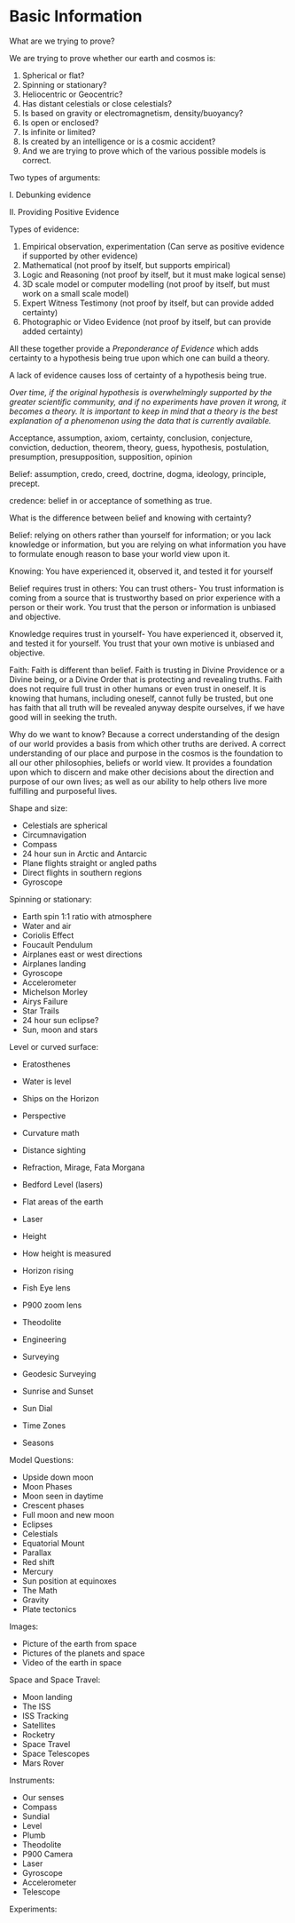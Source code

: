 # Basic Information

What are we trying to prove?

We are trying to prove whether our earth and cosmos is:

1. Spherical or flat?   
2. Spinning or stationary?   
3. Heliocentric or Geocentric?
4. Has distant celestials or close celestials?
5. Is based on gravity or electromagnetism, density/buoyancy?
6. Is open or enclosed?
7. Is infinite or limited?
8. Is created by an intelligence or is a cosmic accident?
9. And we are trying to prove which of the various possible models is correct.

Two types of arguments:

I. Debunking evidence

II. Providing Positive Evidence

Types of evidence:

1. Empirical
		observation, 
		experimentation
	(Can serve as positive evidence if supported by other evidence)
2. Mathematical (not proof by itself, but supports empirical)
3. Logic and Reasoning (not proof by itself, but it must make logical sense)
4. 3D scale model or computer modelling (not proof by itself, but must work on a small scale model)
5. Expert Witness Testimony (not proof by itself, but can provide added certainty)
6. Photographic or Video Evidence (not proof by itself, but can provide added certainty)

All these together provide a *Preponderance of Evidence* which adds certainty to a hypothesis being true upon which one can build a theory.

A lack of evidence causes loss of certainty of a hypothesis being true.

*Over time, if the original hypothesis is overwhelmingly supported by the greater scientific community, and if no experiments have proven it wrong, it becomes a theory. It is important to keep in mind that a theory is the best explanation of a phenomenon using the data that is currently available.*

Acceptance, assumption, axiom, certainty, conclusion, conjecture, conviction, deduction, theorem, theory, guess, hypothesis, postulation, presumption, presupposition, supposition, opinion

Belief: assumption, credo, creed, doctrine, dogma, ideology, principle, precept.

credence: belief in or acceptance of something as true.

What is the difference between belief and knowing with certainty?

Belief: relying on others rather than yourself for information; or you lack knowledge or information, but you are relying on what information you have to formulate enough reason to base your world view upon it.

Knowing: You have experienced it, observed it, and tested it for yourself

Belief requires trust in others: 
You can trust others- You trust information is coming from a source that is trustworthy based on prior experience with a person or their work. You trust that the person or information is unbiased and objective.

Knowledge requires trust in yourself- You have experienced it, observed it, and tested it for yourself. You trust that your own motive is unbiased and objective.

Faith: Faith is different than belief. Faith is trusting in Divine Providence or a Divine being, or a Divine Order that is protecting and revealing truths. Faith does not require full trust in other humans or even trust in oneself. It is knowing that humans, including oneself, cannot fully be trusted, but one has faith that all truth will be revealed anyway despite ourselves, if we have good will in seeking the truth.
 
Why do we want to know?
Because a correct understanding of the design of our world provides a basis from which other truths are derived. A correct understanding of our place and purpose in the cosmos is the foundation to all our other philosophies, beliefs or world view.  It provides a foundation upon which to discern and make other decisions about the direction and purpose of our own lives; as well as our ability to help others live more fulfilling and purposeful lives.

Shape and size:
* Celestials are spherical
* Circumnavigation
* Compass
* 24 hour sun in Arctic and Antarcic
* Plane flights straight or angled paths
* Direct flights in southern regions
* Gyroscope


Spinning or stationary:
* Earth spin 1:1 ratio with atmosphere
* Water and air
* Coriolis Effect
* Foucault Pendulum
* Airplanes east or west directions
* Airplanes landing
* Gyroscope
* Accelerometer
* Michelson Morley
* Airys Failure
* Star Trails
* 24 hour sun eclipse?
* Sun, moon and stars

Level or curved surface:
* Eratosthenes 
* Water is level
* Ships on the Horizon 
* Perspective
* Curvature math
* Distance sighting
* Refraction, Mirage, Fata Morgana
* Bedford Level (lasers)
* Flat areas of the earth
* Laser
* Height
* How height is measured
* Horizon rising
* Fish Eye lens
* P900 zoom lens
* Theodolite
* Engineering
* Surveying
* Geodesic Surveying
* Sunrise and Sunset
* Sun Dial

* Time Zones
* Seasons


Model Questions:

* Upside down moon
* Moon Phases
* Moon seen in daytime
* Crescent phases
* Full moon and new moon
* Eclipses
* Celestials
* Equatorial Mount
* Parallax
* Red shift
* Mercury
* Sun position at equinoxes
* The Math
* Gravity
* Plate tectonics

Images:

* Picture of the earth from space
* Pictures of the planets and space
* Video of the earth in space

Space and Space Travel:

* Moon landing
* The ISS
* ISS Tracking
* Satellites
* Rocketry
* Space Travel
* Space Telescopes
* Mars Rover



Instruments:

* Our senses
* Compass
* Sundial
* Level
* Plumb
* Theodolite
* P900 Camera
* Laser
* Gyroscope
* Accelerometer
* Telescope

Experiments:




